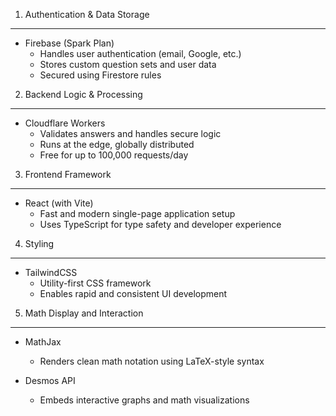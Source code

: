 1. Authentication & Data Storage
--------------------------------
- Firebase (Spark Plan)
  - Handles user authentication (email, Google, etc.)
  - Stores custom question sets and user data
  - Secured using Firestore rules

2. Backend Logic & Processing
-----------------------------
- Cloudflare Workers
  - Validates answers and handles secure logic
  - Runs at the edge, globally distributed
  - Free for up to 100,000 requests/day

3. Frontend Framework
---------------------
- React (with Vite)
  - Fast and modern single-page application setup
  - Uses TypeScript for type safety and developer experience

4. Styling
----------
- TailwindCSS
  - Utility-first CSS framework
  - Enables rapid and consistent UI development

5. Math Display and Interaction
-------------------------------
- MathJax
  - Renders clean math notation using LaTeX-style syntax

- Desmos API
  - Embeds interactive graphs and math visualizations

